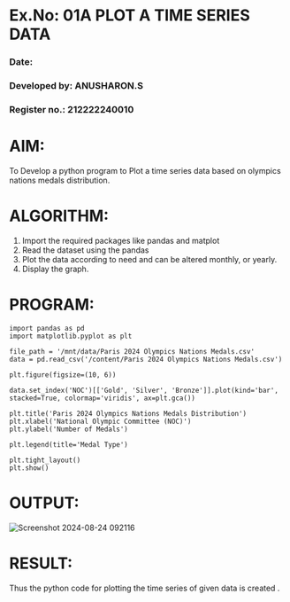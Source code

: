 # Ex.No: 01A PLOT A TIME SERIES DATA
###  Date: 
### Developed by: ANUSHARON.S
### Register no.: 212222240010

# AIM:
To Develop a python program to Plot a time series data based on olympics nations medals distribution.
# ALGORITHM:
1. Import the required packages like pandas and matplot
2. Read the dataset using the pandas
3. Plot the data according to need and can be altered monthly, or yearly.
4. Display the graph.
# PROGRAM:
```
import pandas as pd
import matplotlib.pyplot as plt

file_path = '/mnt/data/Paris 2024 Olympics Nations Medals.csv'
data = pd.read_csv('/content/Paris 2024 Olympics Nations Medals.csv')

plt.figure(figsize=(10, 6))

data.set_index('NOC')[['Gold', 'Silver', 'Bronze']].plot(kind='bar', stacked=True, colormap='viridis', ax=plt.gca())

plt.title('Paris 2024 Olympics Nations Medals Distribution')
plt.xlabel('National Olympic Committee (NOC)')
plt.ylabel('Number of Medals')

plt.legend(title='Medal Type')

plt.tight_layout()
plt.show()
```










# OUTPUT:

![Screenshot 2024-08-24 092116](https://github.com/user-attachments/assets/1249c8e8-c8b8-4739-b1c2-7af869ac4130)





# RESULT:
Thus the python code for plotting the time series of given data is created .
